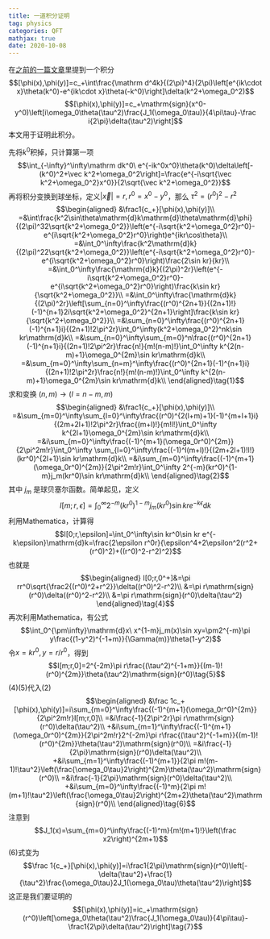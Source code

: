 ```yaml
---
title: 一道积分证明
tag: physics
categories: QFT
mathjax: true
date: 2020-10-08
---
```


在[之前的一篇文章](/2020/09/29/Klein-Gordon场量子化)里提到一个积分
$$[\phi(x),\phi(y)]=c_+\int\frac{\mathrm d^4k}{(2\pi)^4}(2\pi)\left[e^{ik\cdot x}\theta(k^0)-e^{ik\cdot x}\theta(-k^0)\right]\delta(k^2+\omega_0^2)$$
$$[\phi(x),\phi(y)]=c_+\mathrm{sign}(x^0-y^0)\left[i\omega_0\theta(\tau^2)\frac{J_1(\omega_0\tau)}{4\pi\tau}-\frac i{2\pi}\delta(\tau^2)\right]$$
本文用于证明此积分。
<!--more-->

先将$k^0$积掉，只计算第一项
$$\int_{-\infty}^\infty\mathrm dk^0\ e^{-ik^0x^0}\theta(k^0)\delta\left[-(k^0)^2+\vec k^2+\omega_0^2\right]=\frac{e^{-i\sqrt{\vec k^2+\omega_0^2}x^0}}{2\sqrt{\vec k^2+\omega_0^2}}$$
再将积分变换到球坐标，定义$|\vec x|=r,r^0=x^0-y^0$，那么 $\tau^2=(r^0)^2-r^2$
$$\begin{aligned}
&\frac1{c_+}[\phi(x),\phi(y)]\\
=&\int\frac{k^2\sin\theta\mathrm{d}k\mathrm{d}\theta\mathrm{d}\phi}{(2\pi)^32\sqrt{k^2+\omega_0^2}}\left(e^{-i\sqrt{k^2+\omega_0^2}r^0}-e^{i\sqrt{k^2+\omega_0^2}r^0}\right)e^{ikr\cos\theta}\\
=&\int_0^\infty\frac{k^2\mathrm{d}k}{(2\pi)^22\sqrt{k^2+\omega_0^2}}\left(e^{-i\sqrt{k^2+\omega_0^2}r^0}-e^{i\sqrt{k^2+\omega_0^2}r^0}\right)\frac{2\sin kr}{kr}\\
=&\int_0^\infty\frac{\mathrm{d}k}{(2\pi)^2r}\left(e^{-i\sqrt{k^2+\omega_0^2}r^0}-e^{i\sqrt{k^2+\omega_0^2}r^0}\right)\frac{k\sin kr}{\sqrt{k^2+\omega_0^2}}\\
=&\int_0^\infty\frac{\mathrm{d}k}{(2\pi)^2r}\left[\sum_{n=0}^\infty\frac{(r^0)^{2n+1}}{(2n+1)!}(-1)^{n+1}2i\sqrt{k^2+\omega_0^2}^{2n+1}\right]\frac{k\sin kr}{\sqrt{k^2+\omega_0^2}}\\
=&\sum_{n=0}^\infty\frac{(r^0)^{2n+1}(-1)^{n+1}i}{(2n+1)!2\pi^2r}\int_0^\infty(k^2+\omega_0^2)^nk\sin kr\mathrm{d}k\\
=&\sum_{n=0}^\infty\sum_{m=0}^n\frac{(r^0)^{2n+1}(-1)^{n+1}i}{(2n+1)!2\pi^2r}\frac{n!}{m!(n-m)!}\int_0^\infty k^{2(n-m)+1}\omega_0^{2m}\sin kr\mathrm{d}k\\
=&\sum_{m=0}^\infty\sum_{n=m}^\infty\frac{(r^0)^{2n+1}(-1)^{n+1}i}{(2n+1)!2\pi^2r}\frac{n!}{m!(n-m)!}\int_0^\infty k^{2(n-m)+1}\omega_0^{2m}\sin kr\mathrm{d}k\\
\end{aligned}\tag{1}$$
求和变换 $(n,m)\rightarrow(l=n-m,m)$
$$\begin{aligned}
&\frac1{c_+}[\phi(x),\phi(y)]\\
=&\sum_{m=0}^\infty\sum_{l=0}^\infty\frac{(r^0)^{2(l+m)+1}(-1)^{m+l+1}i}{(2m+2l+1)!2\pi^2r}\frac{(m+l)!}{m!l!}\int_0^\infty k^{2l+1}\omega_0^{2m}\sin kr\mathrm{d}k\\
=&i\sum_{m=0}^\infty\frac{(-1)^{m+1}(\omega_0r^0)^{2m}}{2\pi^2m!r}\int_0^\infty
\sum_{l=0}^\infty\frac{(-1)^l(m+l)!}{(2m+2l+1)!l!} (kr^0)^{2l+1}\sin kr\mathrm{d}k\\
=&i\sum_{m=0}^\infty\frac{(-1)^{m+1}(\omega_0r^0)^{2m}}{2\pi^2m!r}\int_0^\infty
2^{-m}(kr^0)^{1-m}j_m(kr^0)\sin kr\mathrm{d}k\\
\end{aligned}\tag{2}$$
其中 $j_m$ 是球贝塞尔函数。简单起见，定义
$$I[m;r,\epsilon]=\int_0^\infty2^{-m}(kr^0)^{1-m}j_m(kr^0)\sin kr e^{-k\epsilon}\mathrm{d}k\tag{3}$$
利用Mathematica，计算得
$$I[0;r,\epsilon]=\int_0^\infty\sin kr^0\sin kr e^{-k\epsilon}\mathrm{d}k=\frac{2\epsilon r^0r}{\epsilon^4+2\epsilon^2(r^2+(r^0)^2)+((r^0)^2-r^2)^2}$$
也就是
$$\begin{aligned}
I[0;r,0^+]&=\pi rr^0\sqrt{\frac2{(r^0)^2+r^2}}\delta((r^0)^2-r^2)\\
&=\pi r\mathrm{sign}(r^0)\delta((r^0)^2-r^2)\\
&=\pi r\mathrm{sign}(r^0)\delta(\tau^2)
\end{aligned}\tag{4}$$
再次利用Mathematica，有公式
$$\int_0^{\pm\infty}\mathrm{d}x\ x^{1-m}j_m(x)\sin xy=\pm2^{-m}\pi y\frac{(1-y^2)^{-1+m}}{\Gamma(m)}\theta(1-y^2)$$
令$x=kr^0,y=r/r^0$，得到
$$I[m;r,0]=2^{-2m}\pi r\frac{(\tau^2)^{-1+m}}{(m-1)!(r^0)^{2m}}\theta(\tau^2)\mathrm{sign}(r^0)\tag{5}$$
(4)(5)代入(2)
$$\begin{aligned}
&\frac 1c_+[\phi(x),\phi(y)]=i\sum_{m=0}^\infty\frac{(-1)^{m+1}(\omega_0r^0)^{2m}}{2\pi^2m!r}I[m;r,0]\\
=&i\frac{-1}{2\pi^2r}\pi r\mathrm{sign}(r^0)\delta(\tau^2)\\
+&i\sum_{m=1}^\infty\frac{(-1)^{m+1}(\omega_0r^0)^{2m}}{2\pi^2m!r}2^{-2m}\pi r\frac{(\tau^2)^{-1+m}}{(m-1)!(r^0)^{2m}}\theta(\tau^2)\mathrm{sign}(r^0)\\
=&i\frac{-1}{2\pi}\mathrm{sign}(r^0)\delta(\tau^2)\\
+&i\sum_{m=1}^\infty\frac{(-1)^{m+1}}{2\pi m!(m-1)!\tau^2}\left(\frac{\omega_0\tau}2\right)^{2m}\theta(\tau^2)\mathrm{sign}(r^0)\\
=&i\frac{-1}{2\pi}\mathrm{sign}(r^0)\delta(\tau^2)\\
+&i\sum_{m=0}^\infty\frac{(-1)^m}{2\pi m!(m+1)!\tau^2}\left(\frac{\omega_0\tau}2\right)^{2m+2}\theta(\tau^2)\mathrm{sign}(r^0)\\
\end{aligned}\tag{6}$$
注意到
$$J_1(x)=\sum_{m=0}^\infty\frac{(-1)^m}{m!(m+1)!}\left(\frac x2\right)^{2m+1}$$
(6)式变为
$$\frac 1{c_+}[\phi(x),\phi(y)]=i\frac1{2\pi}\mathrm{sign}(r^0)\left[-\delta(\tau^2)+\frac{1}{\tau^2}\frac{\omega_0\tau}2J_1(\omega_0\tau)\theta(\tau^2)\right]$$
这正是我们要证明的
$$[\phi(x),\phi(y)]=ic_+\mathrm{sign}(r^0)\left[\omega_0\theta(\tau^2)\frac{J_1(\omega_0\tau)}{4\pi\tau}-\frac1{2\pi}\delta(\tau^2)\right]\tag{7}$$